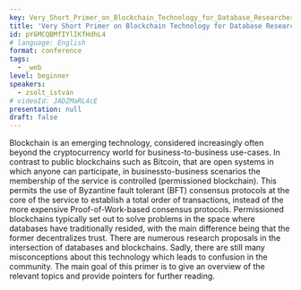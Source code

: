 ```yaml
---
key: Very_Short_Primer_on_Blockchain_Technology_for_Database_Researchers
title: 'Very Short Primer on Blockchain Technology for Database Researchers'
id: pY6MCQBMfIYlIKfHdhL4
# language: English
format: conference
tags:
  - _web
level: beginner
speakers:
  - zsolt_istván
# videoId: JADZMaRL4cE
presentation: null
draft: false
---
```

Blockchain is an emerging technology, considered increasingly often beyond the cryptocurrency world for business-to-business use-cases. In contrast to public blockchains such as Bitcoin, that are open systems in which anyone can participate, in businessto-business scenarios the membership of the service is controlled (permissioned blockchain). This permits the use of Byzantine fault tolerant (BFT) consensus protocols at the core of the service to establish a total order of transactions, instead of the more expensive Proof-of-Work-based consensus protocols. Permissioned blockchains typically set out to solve problems in the space where databases have traditionally resided, with the main difference being that the former decentralizes trust. There are numerous research proposals in the intersection of databases and blockchains. Sadly, there are still many misconceptions about this technology which leads to confusion in the community. The main goal of this primer is to give an overview of the relevant topics and provide pointers for further reading.